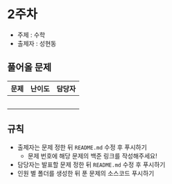# 2주차

- 주제 : 수학
- 출제자 : 성현동

## 풀어올 문제

| 문제 | 난이도 | 담당자 |
| :--: | :----: | :----: |
|      |        |        |
|      |        |        |
|      |        |        |
|      |        |        |
|      |        |        |

## 규칙

- 출제자는 문제 정한 뒤 `README.md` 수정 후 푸시하기
  - 문제 번호에 해당 문제의 백준 링크를 작성해주세요!
- 담당자는 발표할 문제 정한 뒤 `README.md` 수정 후 푸시하기
- 인원 별 폴더를 생성한 뒤 푼 문제의 소스코드 푸시하기

